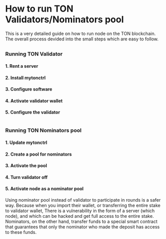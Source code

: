# How to run TON Validators/Nominators pool
This is a very detailed guide on how to run node on the TON blockchain. The overall process devided into the small steps which are easy to follow.
##
### Running TON Validator
#### 1. Rent a server
#### 2. Install mytonctrl
#### 3. Configure software
#### 4. Activate validator wallet
#### 5. Configure the validator
#
### Running TON Nominators pool
#### 1. Update mytonctrl
#### 2. Create a pool for nominators
#### 3. Activate the pool
#### 4. Turn validator off
#### 5. Activate node as a nominator pool

Using nominator pool instead of validator to participate in rounds is a safer way. Because when you import their wallet, or transferring the entire stake to validator wallet, There is a vulnerability in the form of a server (which node), and which can be hacked and get full access to the entire stake. Nominators, on the other hand, transfer funds to a special smart contract that guarantees that only the nominator who made the deposit has access to these funds.
